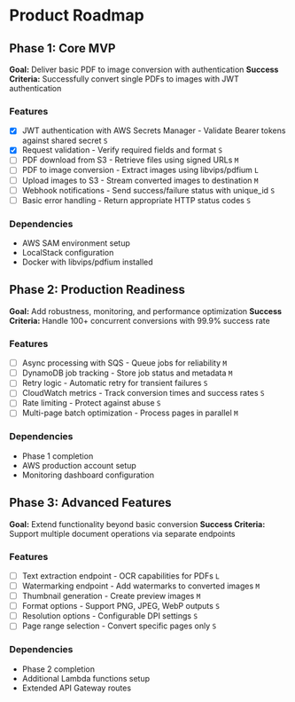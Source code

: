 # Product Roadmap

## Phase 1: Core MVP

**Goal:** Deliver basic PDF to image conversion with authentication
**Success Criteria:** Successfully convert single PDFs to images with JWT authentication

### Features

- [x] JWT authentication with AWS Secrets Manager - Validate Bearer tokens against shared secret `S`
- [x] Request validation - Verify required fields and format `S`
- [ ] PDF download from S3 - Retrieve files using signed URLs `M`
- [ ] PDF to image conversion - Extract images using libvips/pdfium `L`
- [ ] Upload images to S3 - Stream converted images to destination `M`
- [ ] Webhook notifications - Send success/failure status with unique_id `S`
- [ ] Basic error handling - Return appropriate HTTP status codes `S`

### Dependencies

- AWS SAM environment setup
- LocalStack configuration
- Docker with libvips/pdfium installed

## Phase 2: Production Readiness

**Goal:** Add robustness, monitoring, and performance optimization
**Success Criteria:** Handle 100+ concurrent conversions with 99.9% success rate

### Features

- [ ] Async processing with SQS - Queue jobs for reliability `M`
- [ ] DynamoDB job tracking - Store job status and metadata `M`
- [ ] Retry logic - Automatic retry for transient failures `S`
- [ ] CloudWatch metrics - Track conversion times and success rates `S`
- [ ] Rate limiting - Protect against abuse `S`
- [ ] Multi-page batch optimization - Process pages in parallel `M`

### Dependencies

- Phase 1 completion
- AWS production account setup
- Monitoring dashboard configuration

## Phase 3: Advanced Features

**Goal:** Extend functionality beyond basic conversion
**Success Criteria:** Support multiple document operations via separate endpoints

### Features

- [ ] Text extraction endpoint - OCR capabilities for PDFs `L`
- [ ] Watermarking endpoint - Add watermarks to converted images `M`
- [ ] Thumbnail generation - Create preview images `M`
- [ ] Format options - Support PNG, JPEG, WebP outputs `S`
- [ ] Resolution options - Configurable DPI settings `S`
- [ ] Page range selection - Convert specific pages only `S`

### Dependencies

- Phase 2 completion
- Additional Lambda functions setup
- Extended API Gateway routes